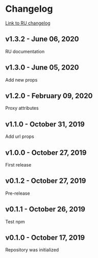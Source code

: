 # Changelog

[Link to RU changelog](https://github.com/ikloster03/vue-dadata/tree/master/ru/CHANGELOG.md)

## v1.3.2 - June 06, 2020

RU documentation

## v1.3.0 - June 05, 2020

Add new props

## v1.2.0 - February 09, 2020

Proxy attributes

## v1.1.0 - October 31, 2019

Add url props

## v1.0.0 - October 27, 2019

First release

## v0.1.2 - October 27, 2019

Pre-release

## v0.1.1 - October 26, 2019

Test npm

## v0.1.0 - October 17, 2019

Repository was initialized
